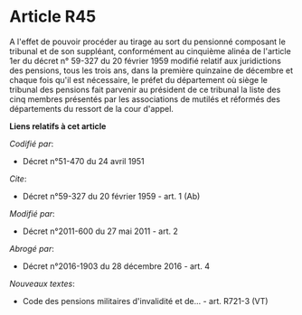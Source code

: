 # Article R45

A l'effet de pouvoir procéder au tirage au sort du pensionné composant le tribunal et de son suppléant, conformément au
cinquième alinéa de l'article 1er du décret n° 59-327 du 20 février 1959 modifié relatif aux juridictions des pensions, tous
les trois ans, dans la première quinzaine de décembre et chaque fois qu'il est nécessaire, le préfet du département où siège
le tribunal des pensions fait parvenir au président de ce tribunal la liste des cinq membres présentés par les associations
de mutilés et réformés des départements du ressort de la cour d'appel.

**Liens relatifs à cet article**

_Codifié par_:

  - Décret n°51-470 du 24 avril 1951

_Cite_:

  - Décret n°59-327 du 20 février 1959 - art. 1 (Ab)

_Modifié par_:

  - Décret n°2011-600 du 27 mai 2011 - art. 2

_Abrogé par_:

  - Décret n°2016-1903 du 28 décembre 2016 - art. 4

_Nouveaux textes_:

  - Code des pensions militaires d'invalidité et de... - art. R721-3 (VT)
